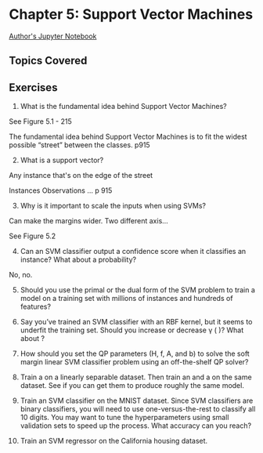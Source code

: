 # Chapter 5: Support Vector Machines

[Author's Jupyter Notebook](https://github.com/ageron/handson-ml2/blob/master/05_support_vector_machines.ipynb)

## Topics Covered


## Exercises

1. What is the fundamental idea behind Support Vector Machines? 

See Figure 5.1 - 215

The fundamental idea behind Support Vector Machines is to fit the widest possible “street” between the classes.
p915

2. What is a support vector?

Any instance that's on the edge of the street

Instances Observations ... p 915

3. Why is it important to scale the inputs when using SVMs?

Can make the margins wider.  Two different axis...

See Figure 5.2

4. Can an SVM classifier output a confidence score when it classifies an instance? What about a probability?

No, no.

5. Should you use the primal or the dual form of the SVM problem to train a model on a training set with millions of instances and hundreds of features?


6. Say you’ve trained an SVM classifier with an RBF kernel, but it seems to underfit the training set. Should you increase or decrease γ ( )? What about ?


7. How should you set the QP parameters (H, f, A, and b) to solve the soft margin linear SVM classifier problem using an off-the-shelf QP solver?


8. Train a on a linearly separable dataset. Then train an and a
on the same dataset. See if you can get them to produce roughly
the same model.


9. Train an SVM classifier on the MNIST dataset. Since SVM classifiers are binary classifiers, you will need to use one-versus-the-rest to classify all 10 digits. You may want to tune the hyperparameters using small validation sets to speed up the process. What accuracy can you reach?


10. Train an SVM regressor on the California housing dataset.

